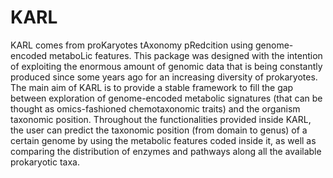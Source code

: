 # KARL

KARL comes from proKaryotes tAxonomy pRedcition using genome-encoded metaboLic features. This package was designed with the intention of exploiting the enormous amount of genomic data that is being constantly produced since some years ago for an increasing diversity of prokaryotes. The main aim of KARL is to provide a stable framework to fill the gap between exploration of genome-encoded metabolic signatures (that can be thought as omics-fashioned chemotaxonomic traits) and the organism taxonomic position. Throughout the functionalities provided inside KARL, the user can predict the taxonomic position (from domain to genus) of a certain genome by using the metabolic features coded inside it, as well as comparing the distribution of enzymes and pathways along all the available prokaryotic taxa.

